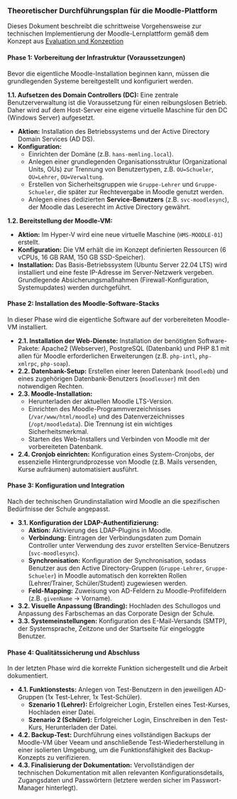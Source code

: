 ### **Theoretischer Durchführungsplan für die Moodle-Plattform**

Dieses Dokument beschreibt die schrittweise Vorgehensweise zur technischen Implementierung der Moodle-Lernplattform gemäß dem Konzept aus [Evaluation und Konzeption](Evaluation_und_Konzeption.md)

#### **Phase 1: Vorbereitung der Infrastruktur (Voraussetzungen)**

Bevor die eigentliche Moodle-Installation beginnen kann, müssen die grundlegenden Systeme bereitgestellt und konfiguriert werden.

**1.1. Aufsetzen des Domain Controllers (DC):**
Eine zentrale Benutzerverwaltung ist die Voraussetzung für einen reibungslosen Betrieb. Daher wird auf dem Host-Server eine eigene virtuelle Maschine für den DC (Windows Server) aufgesetzt.
*   **Aktion:** Installation des Betriebssystems und der Active Directory Domain Services (AD DS).
*   **Konfiguration:**
    *   Einrichten der Domäne (z.B. `hans-memling.local`).
    *   Anlegen einer grundlegenden Organisationsstruktur (Organizational Units, OUs) zur Trennung von Benutzertypen, z.B. `OU=Schueler`, `OU=Lehrer`, `OU=Verwaltung`.
    *   Erstellen von Sicherheitsgruppen wie `Gruppe-Lehrer` und `Gruppe-Schueler`, die später zur Rechtevergabe in Moodle genutzt werden.
    *   Anlegen eines dedizierten **Service-Benutzers** (z.B. `svc-moodlesync`), der Moodle das Leserecht im Active Directory gewährt.

**1.2. Bereitstellung der Moodle-VM:**
*   **Aktion:** Im Hyper-V wird eine neue virtuelle Maschine (`HMS-MOODLE-01`) erstellt.
*   **Konfiguration:** Die VM erhält die im Konzept definierten Ressourcen (6 vCPUs, 16 GB RAM, 150 GB SSD-Speicher).
*   **Installation:** Das Basis-Betriebssystem (Ubuntu Server 22.04 LTS) wird installiert und eine feste IP-Adresse im Server-Netzwerk vergeben. Grundlegende Absicherungsmaßnahmen (Firewall-Konfiguration, Systemupdates) werden durchgeführt.

#### **Phase 2: Installation des Moodle-Software-Stacks**

In dieser Phase wird die eigentliche Software auf der vorbereiteten Moodle-VM installiert.

*   **2.1. Installation der Web-Dienste:** Installation der benötigten Software-Pakete: Apache2 (Webserver), PostgreSQL (Datenbank) und PHP 8.1 mit allen für Moodle erforderlichen Erweiterungen (z.B. `php-intl`, `php-xmlrpc`, `php-soap`).
*   **2.2. Datenbank-Setup:** Erstellen einer leeren Datenbank (`moodledb`) und eines zugehörigen Datenbank-Benutzers (`moodleuser`) mit den notwendigen Rechten.
*   **2.3. Moodle-Installation:**
    *   Herunterladen der aktuellen Moodle LTS-Version.
    *   Einrichten des Moodle-Programmverzeichnisses (`/var/www/html/moodle`) und des Datenverzeichnisses (`/opt/moodledata`). Die Trennung ist ein wichtiges Sicherheitsmerkmal.
    *   Starten des Web-Installers und Verbinden von Moodle mit der vorbereiteten Datenbank.
*   **2.4. Cronjob einrichten:** Konfiguration eines System-Cronjobs, der essenzielle Hintergrundprozesse von Moodle (z.B. Mails versenden, Kurse aufräumen) automatisiert ausführt.

#### **Phase 3: Konfiguration und Integration**

Nach der technischen Grundinstallation wird Moodle an die spezifischen Bedürfnisse der Schule angepasst.

*   **3.1. Konfiguration der LDAP-Authentifizierung:**
    *   **Aktion:** Aktivierung des LDAP-Plugins in Moodle.
    *   **Verbindung:** Eintragen der Verbindungsdaten zum Domain Controller unter Verwendung des zuvor erstellten Service-Benutzers (`svc-moodlesync`).
    *   **Synchronisation:** Konfiguration der Synchronisation, sodass Benutzer aus den Active Directory-Gruppen (`Gruppe-Lehrer`, `Gruppe-Schueler`) in Moodle automatisch den korrekten Rollen (Lehrer/Trainer, Schüler/Student) zugewiesen werden.
    *   **Feld-Mapping:** Zuweisung von AD-Feldern zu Moodle-Profilfeldern (z.B. `givenName` -> Vorname).
*   **3.2. Visuelle Anpassung (Branding):** Hochladen des Schullogos und Anpassung des Farbschemas an das Corporate Design der Schule.
*   **3.3. Systemeinstellungen:** Konfiguration des E-Mail-Versands (SMTP), der Systemsprache, Zeitzone und der Startseite für eingeloggte Benutzer.

#### **Phase 4: Qualitätssicherung und Abschluss**

In der letzten Phase wird die korrekte Funktion sichergestellt und die Arbeit dokumentiert.

*   **4.1. Funktionstests:** Anlegen von Test-Benutzern in den jeweiligen AD-Gruppen (1x Test-Lehrer, 1x Test-Schüler).
    *   **Szenario 1 (Lehrer):** Erfolgreicher Login, Erstellen eines Test-Kurses, Hochladen einer Datei.
    *   **Szenario 2 (Schüler):** Erfolgreicher Login, Einschreiben in den Test-Kurs, Herunterladen der Datei.
*   **4.2. Backup-Test:** Durchführung eines vollständigen Backups der Moodle-VM über Veeam und anschließende Test-Wiederherstellung in einer isolierten Umgebung, um die Funktionsfähigkeit des Backup-Konzepts zu verifizieren.
*   **4.3. Finalisierung der Dokumentation:** Vervollständigen der technischen Dokumentation mit allen relevanten Konfigurationsdetails, Zugangsdaten und Passwörtern (letztere werden sicher im Passwort-Manager hinterlegt).